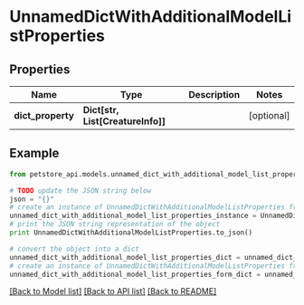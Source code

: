 # UnnamedDictWithAdditionalModelListProperties


## Properties

Name | Type | Description | Notes
------------ | ------------- | ------------- | -------------
**dict_property** | **Dict[str, List[CreatureInfo]]** |  | [optional] 

## Example

```python
from petstore_api.models.unnamed_dict_with_additional_model_list_properties import UnnamedDictWithAdditionalModelListProperties

# TODO update the JSON string below
json = "{}"
# create an instance of UnnamedDictWithAdditionalModelListProperties from a JSON string
unnamed_dict_with_additional_model_list_properties_instance = UnnamedDictWithAdditionalModelListProperties.from_json(json)
# print the JSON string representation of the object
print UnnamedDictWithAdditionalModelListProperties.to_json()

# convert the object into a dict
unnamed_dict_with_additional_model_list_properties_dict = unnamed_dict_with_additional_model_list_properties_instance.to_dict()
# create an instance of UnnamedDictWithAdditionalModelListProperties from a dict
unnamed_dict_with_additional_model_list_properties_form_dict = unnamed_dict_with_additional_model_list_properties.from_dict(unnamed_dict_with_additional_model_list_properties_dict)
```
[[Back to Model list]](../README.md#documentation-for-models) [[Back to API list]](../README.md#documentation-for-api-endpoints) [[Back to README]](../README.md)


